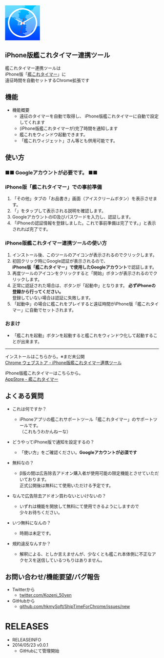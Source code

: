 ![icon](src/img/icon128.png)
## iPhone版艦これタイマー連携ツール 
艦これタイマー連携ツールは  
iPhone版「[艦これタイマー](https://itunes.apple.com/jp/app/shiptimer/id684642180?l=ja&ls=1&mt=8)」に  
遠征時間を自動セットするChrome拡張です  

## 機能
- 機能概要
    - 遠征のタイマーを自動で取得し、  iPhone版艦これタイマーに自動で設定してくれます
    - (iPhone版艦これタイマーが)完了時間を通知します
    - 艦これをウィンドウ起動できます。
    - 「艦これウィジェット」さん等とも併用可能です。

## 使い方
### ■■ Googleアカウントが必要です。 ■■

### iPhone版「艦これタイマー」での事前準備
1. 「その他」タブの「お品書き」画面（アイスクリームボタン）を表示させます。
1. 「」をタップして表示される説明を確認します。
1. GoogleアカウントのID及びパスワードを入力し、認証します。
1. 「iPhoneの認証情報を登録しました。これで事前準備は完了です。」と表示されれば完了です。
  
### iPhone版艦これタイマー連携ツールの使い方
1. インストール後、このツールのアイコンが表示されるのでクリックします。
2. 初回クリック時にGoogle認証が表示されるので、  
**iPhone版「艦これタイマー」で使用したGoogleアカウント**で認証します。
3. 再度ツールのアイコンをクリックすると「開始」ボタンが表示されるのでクリックします。
4. 正常に認証された場合は、ボタンが「起動中」となります。
**必ずiPhoneの登録から行ってください。**  
登録していない場合は認証に失敗します。
5. 「起動中」の場合に艦これをプレイすると遠征時間がiPhone版「艦これタイマー」に自動でセットされます。
    
### おまけ
- 「艦これを起動」ボタンを起動すると艦これをウィンドウ化して起動することが出来ます。

***
インストールはこちらから。※まだ未公開  
[Chrome ウェブストア - iPhone版艦これタイマー連携ツール]()

iPhone版艦これタイマーはこちらから。  
[AppStore - 艦これタイマー](https://itunes.apple.com/jp/app/shiptimer/id684642180?l=ja&ls=1&mt=8)





## よくある質問

- これは何ですか？
    - iPhoneアプリの艦これサポートツール「艦これタイマー」のサポートツールです。  
    （これもうわかんねーな）

- どうやってiPhone版で通知を設定するの？
    - 「使い方」をご確認ください。**Googleアカウントが必須です**

- 無料なの？
    - β版の間は広告除去アドオン購入者が使用可能の限定機能とさせていただいております。  
    正式公開後は無料にて使用いただける予定です。

- なんで広告除去アドオン買わないといけないの？
    - いずれは機能を開放して無料にて使用できるようにしますので  
    少々お待ちください。

- いつ無料になんの？
    - 時期は未定です。

- 規約違反なんすか？
    - 解釈による、としか言えませんが、少なくとも艦これ本体側に不正なアクセスを送信しているつもりはありません。



## お問い合わせ/機能要望/バグ報告
- Twitterから
    - [twitter.com/Kozeni_50yen](https://twitter.com/Kozeni_50yen)
- GitHubから
    - [github.com/hkmySoft/ShipTimeForChrome/issues/new](https://github.com/hkmySoft/ShipTimeForChrome/issues/new) 


# RELEASES
- RELEASEINFO
- 2014/05/23 v0.0.1
    - GitHubにて管理開始
